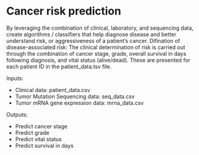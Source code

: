 # Cancer risk prediction

By leveraging the combination of clinical, laboratory, and sequencing data, create algorithms / classifiers that help diagnose disease and better understand risk, or aggressiveness of a patient’s cancer. 
Difination of disease-associated risk: The clinical determination of risk is carried out through the combination of cancer stage, grade, overall survival in days following diagnosis, and vital status (alive/dead). These are presented for each patient ID in the patient_data.tsv file.

Inputs:
* Clinical data: patient_data.csv
* Tumor Mutation Sequencing data: seq_data.csv
* Tumor mRNA gene expression data: mrna_data.csv

Outputs:
* Predict cancer stage
* Predict grade
* Predict vital status
* Predict survival in days

